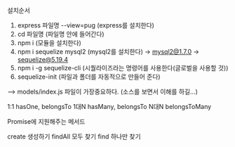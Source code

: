 설치순서
1. express 파일명 --view=pug (express를 설치한다)
2. cd 파일명 (파일명 안에 들어간다)
3. npm i (모듈을 설치한다)
4. npm i sequelize mysql2 (mysql2를 설치한다) 
-> mysql2@1.7.0
-> sequelize@5.19.4
5. npm i -g sequelize-cli 
(시퀄라이즈라는 명령어를 사용한다(글로벌을 사용할 것))
6. sequelize-init (파일과 폴더를 자동적으로 만들어 준다)

--> models/index.js 파일이 가장중요하다. (소스를 보면서 이해를 하길...)

1:1 hasOne, belongsTo
1대N hasMany, belongsTo
N대N belongsToMany

Promise에 지원해주는 메서드

create 생성하기
findAll 모두 찾기
find 하나만 찾기